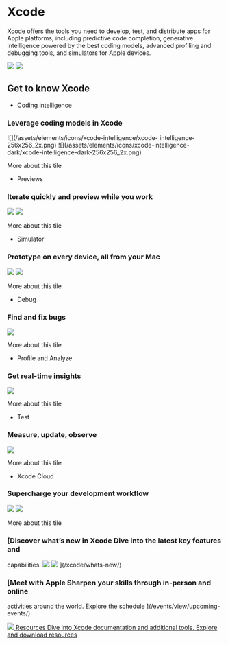 # Xcode

Xcode offers the tools you need to develop, test, and distribute apps for
Apple platforms, including predictive code completion, generative intelligence
powered by the best coding models, advanced profiling and debugging tools, and
simulators for Apple devices.

![](/xcode/images/screen-xcode-s-light-large_2x.jpg?1)
![](/xcode/images/screen-xcode-s-dark-large_2x.jpg?1)

## Get to know Xcode

  * Coding intelligence

### Leverage coding models in Xcode

![](/assets/elements/icons/xcode-intelligence/xcode-
intelligence-256x256_2x.png) ![](/assets/elements/icons/xcode-intelligence-
dark/xcode-intelligence-dark-256x256_2x.png)

More about this tile

  * Previews

### Iterate quickly and preview while you work

![](/assets/elements/icons/xcode-s/xcode-s-256x256_2x.png)
![](/assets/elements/icons/xcode-s-dark/xcode-s-dark-256x256_2x.png)

More about this tile

  * Simulator

### Prototype on every device, all from your Mac

![](/assets/elements/icons/simulator/simulator-256x256_2x.png)
![](/assets/elements/icons/simulator-dark/simulator-dark-256x256_2x.png)

More about this tile

  * Debug

### Find and fix bugs

![](/assets/elements/icons/terminal/terminal-256x256_2x.png)

More about this tile

  * Profile and Analyze

### Get real-time insights

![](/assets/elements/icons/instruments/instruments-256x256_2x.png)

More about this tile

  * Test

### Measure, update, observe

![](/assets/elements/icons/swift-testing/swift-testing-256x256_2x.png)

More about this tile

  * Xcode Cloud

### Supercharge your development workflow

![](/assets/elements/icons/xcode-cloud/xcode-cloud-256x256_2x.png)
![](/assets/elements/icons/xcode-cloud-dark/xcode-cloud-dark-256x256_2x.png)

More about this tile

### [Discover what’s new in Xcode Dive into the latest key features and
capabilities. ![](/assets/elements/icons/xcode-s/xcode-s-256x256_2x.png)
![](/assets/elements/icons/xcode-s-dark/xcode-s-dark-256x256_2x.png)
](/xcode/whats-new/)

### [Meet with Apple Sharpen your skills through in-person and online
activities around the world. Explore the schedule ](/events/view/upcoming-
events/)

[ ![](/assets/elements/icons/instruments/instruments-96x96_2x.png) Resources
Dive into Xcode documentation and additional tools. Explore and download
resources ](/xcode/resources/)


